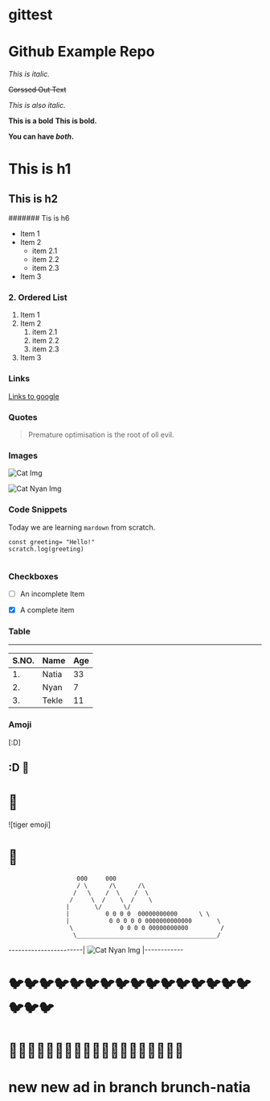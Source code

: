 # gittest
# **Github Example Repo**
<!--text-->
*This is italic.*

~~Corssed Out Text~~

_This is also italic._

**This is a bold**
__This is bold.__

__You can have *both*.__

<!--headlines-->
# This is h1
## This is  h2
####### Tis is h6

<!--lists-->
<!--1. Unordered List-->
 * Item 1
 * Item 2
   * item 2.1
   * item 2.2
   * item 2.3
 * Item 3

### 2. Ordered List
1. Item 1
1. Item 2
   1. item 2.1
   1. item 2.2
   1. item 2.3
 1. Item 3

 ### Links
 [Links to google](https://www.google.de/maps/preview)

 ### Quotes

 > Premature optimisation is the root of oll evil.

### Images

![Cat Img](./assets/cat.gif)



![Cat Nyan Img](./assets/cat2.gif)

### Code Snippets


Today we are learning `mardown` from scratch.

```
const greeting= "Hello!"
scratch.log(greeting)


```

### Checkboxes

- [ ] An incomplete Item
- [X] A complete item 


### Table
------------------
S.NO. | Name  | Age
------|-------|----
1.    |Natia  | 33
2.    |Nyan   | 7
3.    |Tekle  | 11


### Amoji



[:D]

## :D :apple:  

# :bee: 


  
![tiger emoji]     
# :tiger:   

                       000     000
                       / \      /\      /\
                      /   \    /  \    /  \
                     /     \  /    \  /    \   
                    |       \/      \/    
                    |          0 0 0 0  00000000000      \ \
                    |           0 0 0 0 0 0000000000000       \
                     \             0 0 0 0 00000000000         / 
                      \_______________________________________/


                     
-----------------------| ![Cat Nyan Img](./assets/cat3.gif ) |------------

 

# :bird::bird::bird::bird::bird::bird::bird::bird::bird::bird::bird::bird::bird::bird::bird::bird::bird::bird::bird:

# :evergreen_tree::evergreen_tree::evergreen_tree::evergreen_tree::evergreen_tree::evergreen_tree::evergreen_tree::evergreen_tree::evergreen_tree::evergreen_tree::evergreen_tree::evergreen_tree::evergreen_tree::evergreen_tree::evergreen_tree::evergreen_tree::evergreen_tree::evergreen_tree::evergreen_tree:


# new new ad in branch brunch-natia